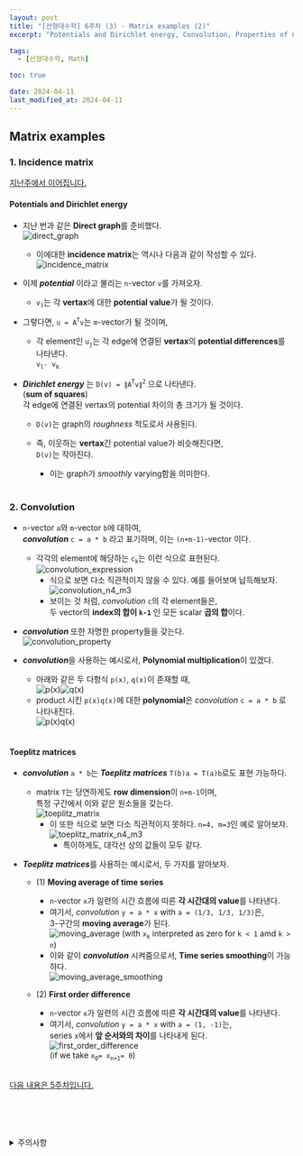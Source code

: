 ```yaml
---
layout: post
title: "[선형대수학] 6주차 (3) - Matrix examples (2)"
excerpt: "Potentials and Dirichlet energy, Convolution, Properties of Convolution, Convolution Examples - Polynomial multiplication, Toeplitz Matrices - Moving average of time series, First order difference"

tags:
  - [선형대수학, Math]

toc: true

date: 2024-04-11
last_modified_at: 2024-04-11
---
```

## Matrix examples
### 1. Incidence matrix
[지난주에서 이어집니다.][def]  
#### Potentials and Dirichlet energy  
- 지난 번과 같은 **Direct graph**를 준비했다.  
![direct_graph][def2]  
  - 이에대한 **incidence matrix**는 역시나 다음과 같이 작성할 수 있다.  
  ![incidence_matrix][def3]  

- 이제 ***potential*** 이라고 불리는 `n`-vector `v`를 가져오자.  
  - `v`<sub>`i`</sub>는 각 **vertax**에 대한 **potential value**가 될 것이다.  

- 그렇다면, `u = A`<sup>`T`</sup>`v`는 `m`-vector가 될 것이며,  
  - 각 element인 `u`<sub>`j`</sub>는 각 edge에 연결된 **vertax**의 **potential differences**를 나타낸다.  
  `v`<sub>`l`</sub>`- v`<sub>`k`</sub>  

- ***Dirichlet energy*** 는 `D(v) = ∥A`<sup>`T`</sup>`v∥`<sup>`2`</sup> 으로 나타낸다.  
(**sum of squares**)  
각 edge에 연결된 vertax의 potential 차이의 총 크기가 될 것이다.  
  - `D(v)`는 graph의 *roughness* 척도로서 사용된다.
  - 즉, 이웃하는 **vertax**간 potential value가 비슷해진다면,  
  `D(v)`는 작아진다.  
    - 이는 graph가 *smoothly* varying함을 의미한다.  

    <br>

### 2. Convolution
- `n`-vector `a`와 `m`-vector `b`에 대하여,  
***convolution*** `c = a * b` 라고 표기하며, 이는 `(n+m-1)`-vector 이다.  
  - 각각의 element에 해당하는 `c`<sub>`k`</sub>는 이런 식으로 표현된다.  
  ![convolution_expression][def4]
    - 식으로 보면 다소 직관적이지 않을 수 있다. 예를 들어보며 납득해보자.  
    ![convolution_n4_m3][def5]  
    - 보이는 것 처럼, *convolution* `c`의 각 element들은,  
    두 vector의 **index의 합이 `k-1`** 인 모든 scalar **곱의 합**이다.  

- ***convolution*** 또한 자명한 property들을 갖는다.  
![convolution_property][def7]

- ***convolution***을 사용하는 예시로서, **Polynomial multiplication**이 있겠다.  
  - 아래와 같은 두 다항식 `p(x)`, `q(x)`이 존재할 때,  
  ![p(x)][def8]![q(x)][def9]  
  - product 시킨 `p(x)q(x)`에 대한 **polynomial**은 *convolution* `c = a * b` 로 나타내진다.  
  ![p(x)q(x)][def6]  
  <br>

#### Toeplitz matrices
- ***convolution*** `a * b`는 ***Toeplitz matrices*** `T(b)a = T(a)b`로도 표현 가능하다.  
  - matrix `T`는 당연하게도 **row dimension**이 `n+m-1`이며,  
  특정 구간에서 이와 같은 원소들을 갖는다.  
  ![toeplitz_matrix][def10]  
    - 이 또한 식으로 보면 다소 직관적이지 못하다. `n=4, m=3`인 예로 알아보자.  
    ![toeplitz_matrix_n4_m3][def11]  
      - 특이하게도, 대각선 상의 값들이 모두 같다.  

- ***Toeplitz matrices***를 사용하는 예시로서, 두 가지를 알아보자.  

  - (1) **Moving average of time series**
    - `n`-vector `x`가 일련의 시간 흐름에 따른 **각 시간대의 value**를 나타낸다.  
    - 여기서, *convolution* `y = a * x` with `a = (1/3, 1/3, 1/3)`은,  
    3-구간의 **moving average**가 된다.  
    ![moving_average](https://i.imgur.com/P5qIA6T.png)
    (with `x`<sub>`k`</sub> interpreted as zero for `k < 1` amd `k > n`)
    - 이와 같이 ***convolution*** 시켜줌으로서, **Time series smoothing**이 가능하다.  
    ![moving_average_smoothing][def12]  

  - (2) **First order difference**
    - `n`-vector `x`가 일련의 시간 흐름에 따른 **각 시간대의 value**를 나타낸다.  
    - 여기서, *convolution* `y = a * x` with `a = (1, -1)`는,  
    series `x`에서 **앞 순서와의 차이**를 나타내게 된다.  
    ![first_order_difference][def13]  
    (if we take `x`<sub>`0`</sub>`= x`<sub>`n+1`</sub>`= 0`)  
    <br>

[다음 내용은 5주차입니다.](https://orbit3230.github.io/2024/04/04/LA_week5_3/)

<br>
<br>
<br>
<br>
<details>
<summary>주의사항</summary>
<div markdown="1">

이 포스팅은 강원대학교 김도형 교수님의 선형대수학 수업을 들으며 내용을 정리 한 것입니다.  
수업 내용에 대한 저작권은 교수님께 있으니,  
다른 곳으로의 무분별한 내용 복사를 자제해 주세요.

</div>
</details>

[def]: https://orbit3230.github.io/2024/04/08/LA_week6_1/
[def2]: https://i.imgur.com/yRdr75Y.png
[def3]: https://i.imgur.com/E0AUFHc.png
[def4]: https://i.imgur.com/soBsiWu.png
[def5]: https://i.imgur.com/6NFmTTm.png
[def6]: https://i.imgur.com/HTu5vMO.png
[def7]: https://i.imgur.com/0kW0ng6.png
[def8]: https://i.imgur.com/wRDxQ8M.png
[def9]: https://i.imgur.com/iaUiQen.png
[def10]: https://i.imgur.com/uTJ6VIb.png
[def11]: https://i.imgur.com/wJYvlT2.png
[def12]: https://i.imgur.com/c7XH23t.png
[def13]: https://i.imgur.com/t7FSiTa.png